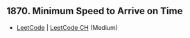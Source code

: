 ## 1870. Minimum Speed to Arrive on Time

-  [LeetCode](https://leetcode.com/problems/minimum-speed-to-arrive-on-time/) | [LeetCode CH](https://leetcode.cn/problems/minimum-speed-to-arrive-on-time/) (Medium)
